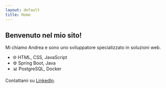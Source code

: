```yaml
---
layout: default
title: Home
---
```


## Benvenuto nel mio sito!

Mi chiamo Andrea e sono uno sviluppatore specializzato in soluzioni web.

- 🌐 HTML, CSS, JavaScript
- ⚙️ Spring Boot, Java
- 📊 PostgreSQL, Docker

Contattami su [LinkedIn](https://linkedin.com/in/tuonome).

